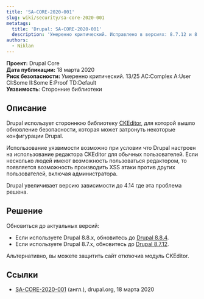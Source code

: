 ```yaml
---
title: 'SA-CORE-2020-001'
slug: wiki/security/sa-core-2020-001
metatags:
  title: 'Drupal: SA-CORE-2020-001'
  description: 'Умеренно критический. Исправлено в версиях: 8.7.12 и 8.8.4.'
authors:
  - Niklan
---
```


**Проект:** Drupal Core\
**Дата публикации:** 18 марта 2020\
**Риск безопасности:** Умеренно критический. 13/25 AC:Complex A:User CI:Some II:Some E:Proof TD:Default\
**Уязвимость**: Сторонние библиотеки

## Описание

Drupal использует стороннюю библиотеку [CKEditor](https://github.com/ckeditor/ckeditor4), для которой вышло обновление безопасности, которая может затронуть некоторые конфигурации Drupal.

Использование уязвимости возможно при условии что Drupal настроен на использование редактора CKEditor для обычных пользователей. Если несколько людей имеют возможность пользоваться редактором, то появляется возможность производить XSS атаки против других пользователей, включая администратора.

Drupal увеличивает версию зависимости до 4.14 где эта проблема решена.

## Решение

Обновиться до актуальных версий:

- Если используете Drupal 8.8.x, обновитесь до [Drupal 8.8.4](../../../releases/8/8.8.x/8.8.4/index.md).
- Если используете Drupal 8.7.x, обновитесь до [Drupal 8.7.12](../../../releases/8/8.7.x/8.7.12/index.md).

Альтернативно, вы можете защитить сайт отключив модуль CKEditor. 

## Ссылки

- [SA-CORE-2020-001](https://www.drupal.org/sa-core-2020-001) (англ.), drupal.org, 18 марта 2020